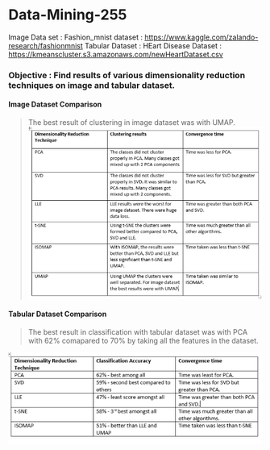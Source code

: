 # Data-Mining-255
Image Data set : Fashion_mnist dataset : https://www.kaggle.com/zalando-research/fashionmnist
Tabular Dataset : HEart Disease Dataset : https://kmeanscluster.s3.amazonaws.com/newHeartDataset.csv

### Objective : Find results of various dimensionality reduction techniques on image and tabular dataset.

#### Image Dataset Comparison
> The best result of clustering in image dataset was with UMAP.
![Image Dataset](https://github.com/poojakota17/Data-Mining-255/blob/HW-2/DRT.PNG)

#### Tabular Dataset Comparison
> The best result in classification with tabular dataset was with PCA with 62% comapared to 70% by taking all the features in the dataset.
> 
![Tabular Dataset](https://github.com/poojakota17/Data-Mining-255/blob/HW-2/DRT2.PNG)

